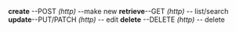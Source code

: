 **create** --POST *(http)*     --make new
**retrieve**--GET *(http)*     -- list/search
**update**--PUT/PATCH *(http)* -- edit
**delete** --DELETE *(http)*   -- delete